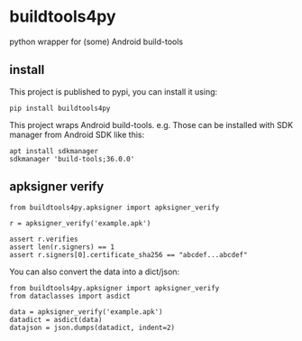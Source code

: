 <!--
SPDX-FileCopyrightText: 2025 Michael Pöhn <michael@poehn.at>
SPDX-License-Identifier: Apache-2.0
-->

# buildtools4py

python wrapper for (some) Android build-tools

## install

This project is published to pypi, you can install it using:

```
pip install buildtools4py
```

This project wraps Android build-tools. e.g. Those can be installed with SDK
manager from Android SDK like this:

```
apt install sdkmanager
sdkmanager 'build-tools;36.0.0'
```


## apksigner verify

```
from buildtools4py.apksigner import apksigner_verify

r = apksigner_verify('example.apk')

assert r.verifies
assert len(r.signers) == 1
assert r.signers[0].certificate_sha256 == "abcdef...abcdef"
```

You can also convert the data into a dict/json:

```
from buildtools4py.apksigner import apksigner_verify
from dataclasses import asdict

data = apksigner_verify('example.apk')
datadict = asdict(data)
datajson = json.dumps(datadict, indent=2)
```
